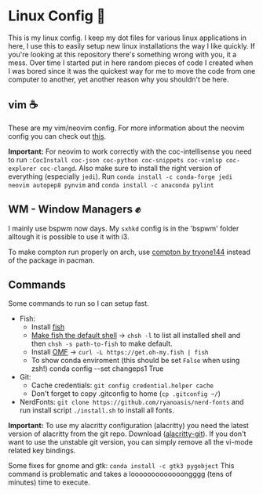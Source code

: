# Linux Config 💾
This is my linux config. I keep my dot files for various linux applications in here, I use this to easily setup new linux 
installations the way I like quickly. If you're looking at this repository there's something wrong with you, it a mess. Over
time I started put in here random pieces of code I created when I was bored since it was the quickest way for me to move the
code from one computer to another, yet another reason why you shouldn't be here.

## vim ☕
These are my vim/neovim config. For more information about the neovim config you can check out [this](https://github.com/ChristianChiarulli/nvim).

**Important:** For neovim to work correctly with the coc-intellisense you need to run `:CocInstall coc-json coc-python coc-snippets coc-vimlsp coc-explorer coc-clangd`. Also make sure to install the right version of everything (especially `jedi`). Run 
`conda install -c conda-forge jedi neovim autopep8 pynvim` and `conda install -c anaconda pylint`

## WM - Window Managers ✊
I mainly use bspwm now days. My `sxhkd` config is in the 'bspwm' folder alltough it is possible to use it with i3.

To make compton run properly on arch, use [compton by tryone144](https://github.com/tryone144/compton) instead of the package in pacman.

## Commands
Some commands to run so I can setup fast.
* Fish:
    * Install [fish](https://fishshell.com/)
    * [Make fish the default shell](https://wiki.archlinux.org/index.php/Command-line_shell) -> `chsh -l` to list all installed shell and then `chsh -s path-to-fish` to make default.
    * Install [OMF](https://github.com/oh-my-fish/oh-my-fish) -> `curl -L https://get.oh-my.fish | fish`
    * To show conda enviroment (this should be set `False` when using zsh!) conda config --set changeps1 True
* Git: 
   * Cache credentials: `git config credential.helper cache`
   * Don't forget to copy .gitconfig to home (`cp .gitconfig ~/`)
* NerdFonts: `git clone https://github.com/ryanoasis/nerd-fonts` and run install script `./install.sh` to install all fonts.

**Important:** To use my alacritty configuration (alacritty) you need the latest version of
alacritty from the git repo. Download ([alacritty-git](https://aur.archlinux.org/packages/alacritty-git/)). 
If you don't want to use the unstable git version, you can simply remove all the vi-mode related
key bindings.

Some fixes for gnome and gtk:
`conda install -c gtk3 pygobject`
This command is problematic and takes a looooooooooooongggg (tens of minutes) time to execute.

